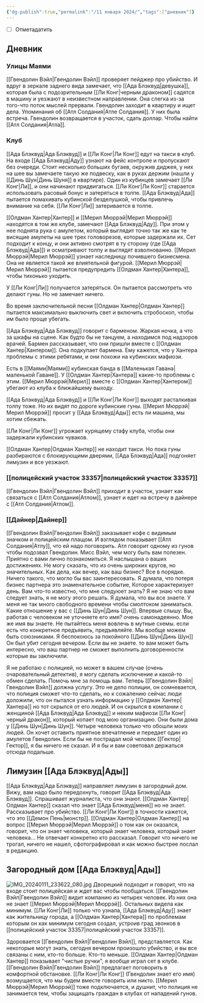 ```yaml
---
{"dg-publish":true,"permalink":"/11 января 2024/","tags":["дневник"]}
---
```


- [ ] Отметадатить
## Дневник
### Улицы Маями
[[Гвендолин Вэйл\|Гвендолин Вэйл]] проверяет пейджер про убийство. И вдруг в зеркале заднего вида замечает, что [[Ада Блэквуд\|девушка]], которая была с подозрительным [[Ли Конг\|черным драконом]] садятся в машину и уезжают в неизвестном направлении. Она слегка из-за того-что поток мыслей прервали. Гвендолин заходит в квартиру и ищет дела. Упоминания об [[Атл Солдания\|Атле Солдания]]. У них была встреча. Гвендолин возвращается в участок, сдать доллар. Чтобы найти [[Атл Солдания\|Атла]].

### Клуб
[[Ада Блэквуд\|Ада Блэквуд]] и [[Ли Конг\|Ли Конг]] едут на такси в клуб. На входе [[Ада Блэквуд\|Аду]] узнают на фейс контроле и пропускают без очереди. Стоит несколько больших бугаев, окружив диджея, у них на шее вы замечаете такую же подвеску, как в руках держим (нашли у [[Динь Шун\|Динь Шуня]] в квартире). Один из кубинцев замечает [[Ли Конг\|Ли]], и они начинают придвигаться. [[Ли Конг\|Ли Конг]] старается использовать расовый бонус и затеряться в толпе. [[Ада Блэквуд\|Ада]] пытается помахивать кубинской безделушкой, чтобы привлечь внимание на себя. [[Ли Конг\|Ли]] затеривается в толпе.

[[Олдман Хантер\|Хантер]] и [[Мерил Мюррэй\|Мерил Мюррэй]] находятся в том же клубе, замечают [[Ада Блэквуд\|Аду]]. При этом у нее поднята рука с амулетом, который выглядит точно так же как те висящие амулеты на шее трех головорезов, которые задержали их. Сет подходит к концу, и они активно смотрят в ту сторону (где [[Ада Блэквуд\|Ада]]) и осматривают толпу и выглядят взволнованно. [[Мерил Мюррэй\|Мерил Мюррэй]] узнает наследницу почившего бизнесмена. Она не является такой же влиятельной фигурой. [[Мерил Мюррэй\|Мерил Мюррэй]] пытается предупредить [[Олдман Хантер\|Хантера]], чтобы тихонько уходить.

У [[Ли Конг\|Ли]] получается затеряться. Он пытается рассмотреть что делают гуны. Но не замечает ничего.

Во время заключительной песни [[Олдман Хантер\|Олдман Хантер]] пытается максимально выключить свет и включить стробоскоп, чтобы им было проще убегать. 

[[Ада Блэквуд\|Ада Блэквуд]] говорит с барменом. Жаркая ночка, а что за шкафы на сцене. Как будто бы не танцуем, а находимся под надзоров врачей. Бармен рассказывает, что они пришли вместе с [[Олдман Хантер\|Хантером]]. Она подкупает бармена. Ему кажется, что у Хантера проблемы с этими ребятами, и они похожи на кубинских мафиози. 

Есть в [[Маями\|Маями]] кубинская банда в [[Маленькая Гавана\|маленькой Гаване]]. У [[Олдман Хантер\|Хантера]] какие-то проблемы с этим. [[Мерил Мюррэй\|Мерил]] вместе с [[Олдман Хантер\|Хантером]] убегают из клуба к ближайшему выходу. 

[[Ада Блэквуд\|Ада Блэквуд]] и [[Ли Конг\|Ли Конг]] выходят расталкивая толпу тоже. Но их видят по дороге кубинские гуны. [[Мерил Мюррэй\|Мерил Мюррэй]] просит у [[Ада Блэквуд\|Ады]] есть ли машина, мы хотим сбежать.

[[Ли Конг\|Ли Конг]] угрожает курящему стафу клуба, чтобы они задержали кубинских чуваков.

[[Олдман Хантер\|Олдман Хантер]] не находит такси. Но пока гуны разбираются с блокирующими дверями, [[Ада Блэквуд\|Ада]] подгоняет лимузин и все уезжают.

### [[полицейский участок 33357\|полицейский участок 33357]]
[[Гвендолин Вэйл\|Гвендолин Вэйл]] приходит в участок, узнает как связаться с [[Атл Солдания\|Атлом]], узнает и едет на встречу в дайнере с [[Атл Солдания\|Атлом]]. 

### [[Дайнер\|Дайнер]]
[[Гвендолин Вэйл\|Гвендолин Вэйл]] заказывает кофе с видимым значком и полицейским плащом. И взглядом показывает [[Атл Солдания\|Атлу]], что ей надо поговорить. Атл говорит одному из гунов чтобы подозвал Гвендолин. Мисс Вэйл, чем могу быть вам полезен. Приятно с вами лично познакомиться. Я наслышана о ваших достижениях. Не могу сказать, что из очень широких кругов, но значительных. Как дела, как вечер, как ваш бизнес? Все в порядке. Ничего такого, что могло бы вас заинтересовать. Я думала, что потеря бизнес партнера это знаменательное событие, Которое характеризует день. Вам что-то известно, что мне следуюет знать? Я  не знаю что вам следует знать, я не могу этого решать. Я думала, что вы все знаете. У меня не так много свободного времени чтобы смолтоком заниматься. Какие отношение у вас с [[Динь Шун\|Динь Шун]]. Впервые слышу. Вы, работая с человеком не уточняете его имя? очень самонадеянно. Мое же имя вы знаете. Не пытайтесь меня вовлечь в мутные схемы. если есть что конкретное предъявить, предъявляйте. Мы вообще можем быть союзниками. Я беспокоюсь за покойного [[Динь Шун\|Динь Шун]] Он был убит сегодня вечером. Если вы не знаете. то вам может быть интересно, что ваш партнер  не сможет выполнить договоренности которые вы заключили. 

Я не работаю с полицией, но может в вашем случае (очень очаровательный детектив), я могу сделать исключение и какой-то обмен сделать. Помочь мне за помощь вам. Теперь [[Гвендолин Вэйл\|Гвендолин Вэйл]] должна услугу. Это не дело полиции, он сомневается, что полиция сможет что-то сделать, но к сожалению сейчас люди доложили, что он пытался узнать информацию у [[Олдман Хантер\|Хантера]] но тот скрылся от его людей. И он скрылся в компании с женщиной [[Ада Блэквуд\|Ада Блэквуд]] и неким мафиози [[Ли Конг\|черный дракон]], который копает под мою организацию. Они были дома у [[Динь Шун\|Динь Шун]]. Четыре человека только что обошли моих людей. Он хочет оставить приятное впечатление и передает один из амулетов Гвендолин. Если бы не пострадал мой человек [[Гектор\|Гектор]], я бы ничего не сказал. И я бы и вам советовал держаться отсюда подальше. 

## Лимузин [[Ада Блэквуд\|Ады]]
[[Ада Блэквуд\|Ада Блэквуд]] направляет лимузин в загородный дом. Вижу, вам надо было передохнуть, говорит [[Ада Блэквуд\|Ада Блэквуд]]. Спрашивает журналиста, что они знают. [[Олдман Хантер\|Олдман Хантер]] сказал что знает [[Ада Блэквуд\|меня]] но не знает. Рассказывает про убийство. [[Ли Конг\|Ли Конг]] в точности кажется, что это [[Демон Пень\|монстр]]. [[Олдман Хантер\|Олдман Хантер]] на вопрос [[Мерил Мюррэй\|Мерил Мюррэй]] о том как он оказался, говорит, что он знает человека, который знает человека, который знает человека... Не отвечает конкретно кто рассказал.  Говорит что ничего не трогал, ничего не нашел, сфотографировал и как можно быстрее послал в редакцию. 

## Загородный дом [[Ада Блэквуд\|Ады]]
![IMG_20240111_233622_080.jpg](/img/user/IMG_20240111_233622_080.jpg)
Дворецкий подходит и говорит, что на входе стоит полицейская и ждет вас чтобы пообщаться. [[Гвендолин Вэйл\|Гвендолин Вэйл]] видит компанию из четырех человек. Из них она не знает [[Мерил Мюррэй\|Мерил Мюррэй]]. Остальных видела как минимум. [[Ли Конг\|Ли]] только что узнала, [[Ада Блэквуд\|Аду]] знает как жительницу города, а [[Олдман Хантер\|Хантера]] по проблемам которым он как минимум сегодня создал, устроив град звонков в [[полицейский участок 33357\|полицейский участок 33357]].

Здоровается [[Гвендолин Вэйл\|Гвендолин Вэйл]], представляется. Как некоторые могут знать, сегодня вечером произошло убийство, и вы все связаны с ним, кто-то больше. Кто-то меньше. [[Олдман Хантер\|Олдман Хантер]] показывает "чистые ручки", я вообще играл сет в клубе. [[Гвендолин Вэйл\|Гвендолин Вэйл]] предлагает поговорить в комфортной обстановке. [[Ли Конг\|Ли Конг]] (Гвендолин знает его имя) возмущается, что мы будем вместе говорить или никто. [[Мерил Мюррэй\|Мерил Мюррэй]] тоже подключается, и душнит, что полиция не занимается тем, чтобы защищать граждан в клубах от нападений гунов. 